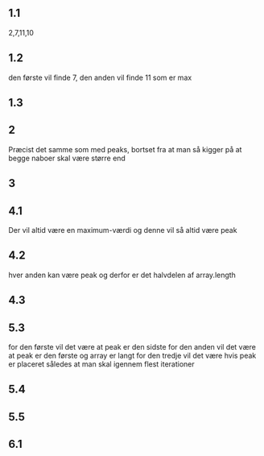 ## 1.1
2,7,11,10

## 1.2
den første vil finde 7, den anden vil finde 11 som er max

## 1.3

## 2
Præcist det samme som med peaks, bortset fra at man så kigger på at begge naboer skal være større end

## 3

## 4.1
Der vil altid være en maximum-værdi og denne vil så altid være peak

## 4.2
hver anden kan være peak og derfor er det halvdelen af array.length

## 4.3


## 5.3
for den første vil det være at peak er den sidste 
for den anden vil det være at peak er den første og array er langt
for den tredje vil det være hvis peak er placeret således at man skal igennem flest iterationer

## 5.4


## 5.5

## 6.1